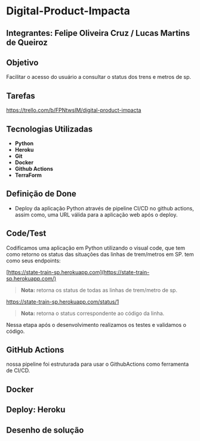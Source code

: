 # Digital-Product-Impacta
## Integrantes: Felipe Oliveira Cruz / Lucas Martins de Queiroz

## Objetivo
Facilitar o acesso do usuário a consultar o status dos trens e metros de sp.

## Tarefas
https://trello.com/b/FPNtwsIM/digital-product-impacta

## Tecnologias Utilizadas 

 -  **Python**
 -   **Heroku**
  -  **Git**
  -  **Docker**
  -  **Github Actions**
   -  **TerraForm**

## Definição de Done

 - Deploy da aplicação Python através de pipeline CI/CD no github actions, assim como, uma URL válida para a aplicação web após o deploy.

## Code/Test

Codificamos uma aplicação em Python utilizando o visual code, que tem como retorno os status das situações das linhas de trem/metros em SP.
tem como seus endpoints:

[https://state-train-sp.herokuapp.com](https://state-train-sp.herokuapp.com/)
   > **Nota:** retorna os status de todas as linhas de trem/metro de sp.
   
https://state-train-sp.herokuapp.com/status/1
> **Nota:** retorna o status correspondente ao código da linha.

Nessa etapa após o desenvolvimento realizamos os testes e validamos o código.

## GitHub Actions 

 nossa pipeline foi estruturada para usar o GithubActions como ferramenta de CI/CD.

## Docker

## Deploy: Heroku

## Desenho de solução
